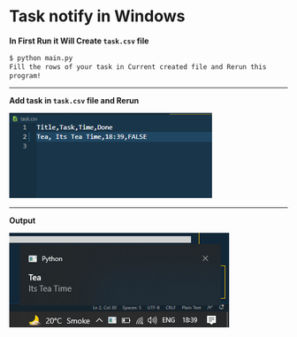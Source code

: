 # Task notify in Windows

**In First Run it Will Create `task.csv` file**
```
$ python main.py 
Fill the rows of your task in Current created file and Rerun this program!
```
***
**Add task in `task.csv` file and Rerun**

![Add_task](./task_csv.png)

***

**Output**

![Output](./Output.png)